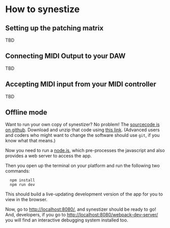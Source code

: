 # How to synestize
## Setting up the patching matrix
TBD
## Connecting MIDI Output to your DAW
TBD
## Accepting MIDI input from your MIDI controller
TBD
## Offline mode

Want to run your own copy of synestizer? No problem!
The [sourcecode is on github](https://synestize.github.io/synestizer/).
Download and unzip that code using [ this link](https://github.com/synestize/synestizer/archive/master.zip).
(Advanced users and coders who might want to change the software should use ```git```, if you know what that means.)

Now you need to run a [node.js](https://nodejs.org/), which pre-processes the javascript and also provides a web server to access the app.

Then you open up the terminal on your platform and run the following two commands:

      npm install
      npm run dev

This should build a live-updating development version of the app for you to view in the browser.

Now, go to [http://localhost:8080/](http://localhost:8080/), and synestizer should be ready to go!
And, developers, if you go to [http://localhost:8080/webpack-dev-server/](http://localhost:8080/webpack-dev-server/) you will find an interactive debugging system installed too.
